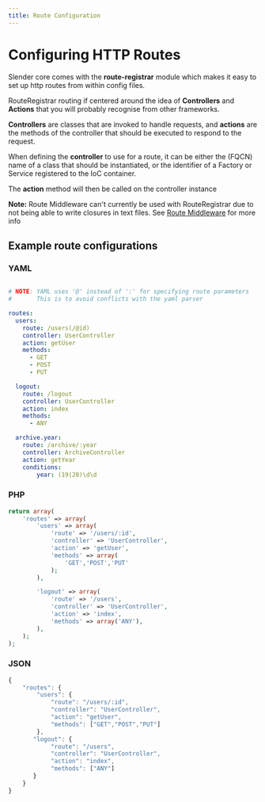 ```yaml
---
title: Route Configuration
---
```


# Configuring HTTP Routes

Slender core comes with the **route-registrar** module which makes it easy to
set up http routes from within config files.

RouteRegistrar routing if centered around the idea of **Controllers** and **Actions** that
you will probably recognise from other frameworks.

**Controllers** are classes that are invoked to handle requests, and **actions** are the methods
of the controller that should be executed to respond to the request.

When defining the **controller** to use for a route, it can be either the (FQCN) name of a class
that should be instantiated, or the identifier of a Factory or Service registered to the IoC
container.

The **action** method will then be called on the controller instance

**Note:** Route Middleware can't currently be used with RouteRegistrar due
          to not being able to write closures in text files.
          See [Route Middleware](route-middleware.html) for more info



## Example route configurations



### YAML
```yaml

# NOTE: YAML uses '@' instead of ':' for specifying route parameters
#       This is to avoid conflicts with the yaml parser

routes:
  users:
    route: /users(/@id)
    controller: UserController
    action: getUser
    methods:
      - GET
      - POST
      - PUT

  logout:
    route: /logout
    controller: UserController
    action: index
    methods:
      - ANY

  archive.year:
    route: /archive/:year
    controller: ArchiveController
    action: getYear
    conditions:
        year: (19|20)\d\d

```


### PHP
```php
return array(
    'routes' => array(
        'users' => array(
            'route' => '/users/:id',
            'controller' => 'UserController',
            'action' => 'getUser',
            'methods' => array(
                'GET','POST','PUT'
            );
        ),

        'logout' => array(
            'route' => '/users',
            'controller' => 'UserController',
            'action' => 'index',
            'methods' => array('ANY'),
        ),
    );
);
```


### JSON
```javascript
{
    "routes": {
        "users": {
            "route": "/users/:id",
            "controller": "UserController",
            "action": "getUser",
            "methods": ["GET","POST","PUT"]
        },
       "logout": {
            "route": "/users",
            "controller": "UserController",
            "action": "index",
            "methods": ["ANY"]
       }
    }
}
```